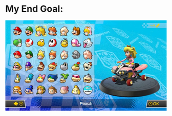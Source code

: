 <h1><b> My End Goal: </b></h1>

<img src="https://github.com/ginggk/mario-selection/blob/master/images/biggerproject2.jpg" >
